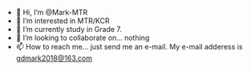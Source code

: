 - 👋 Hi, I’m @Mark-MTR
- 👀 I’m interested in MTR/KCR
- 🌱 I’m currently study in Grade 7.
- 💞️ I’m looking to collaborate on... nothing
- 📫 How to reach me... just send me an e-mail. My e-mail adderess is gdmark2018@163.com

<!---
Mark-MTR/Mark-MTR is a ✨ special ✨ repository because its `README.md` (this file) appears on your GitHub profile.
You can click the Preview link to take a look at your changes.
--->
